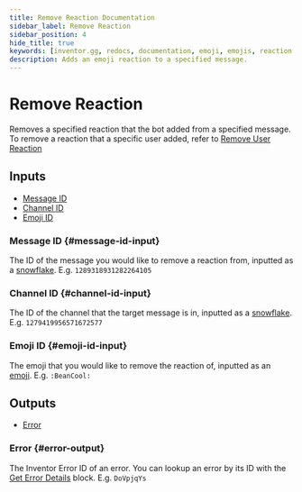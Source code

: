 ```yaml
---
title: Remove Reaction Documentation
sidebar_label: Remove Reaction
sidebar_position: 4
hide_title: true
keywords: [inventor.gg, redocs, documentation, emoji, emojis, reaction remove, remove reaction, react, reactions]
description: Adds an emoji reaction to a specified message.
---
```

# Remove Reaction
Removes a specified reaction that the bot added from a specified message. To remove a reaction that a specific user added, refer to [Remove User Reaction](/inventor-reference/blocks/reactions/remove-user-reaction)

## Inputs

- [Message ID](#message-id-input)
- [Channel ID](#channel-id-input)
- [Emoji ID](#emoji-id-input)

### Message ID {#message-id-input}
The ID of the message you would like to remove a reaction from, inputted as a [snowflake](/inventor-reference/types/string/snowflake). E.g. `1289318931282264105`
### Channel ID {#channel-id-input}
The ID of the channel that the target message is in, inputted as a [snowflake](/inventor-reference/types/string/snowflake). E.g. `1279419956571672577`
### Emoji ID {#emoji-id-input}
The emoji that you would like to remove the reaction of, inputted as an [emoji](/inventor-reference/types/string/emoji). E.g. `:BeanCool:`

## Outputs

- [Error](#error-output)

### Error {#error-output}
The Inventor Error ID of an error. You can lookup an error by its ID with the [Get Error Details](/inventor-reference/blocks/utilities/get-error-details) block. E.g. `DoVpjqYs`